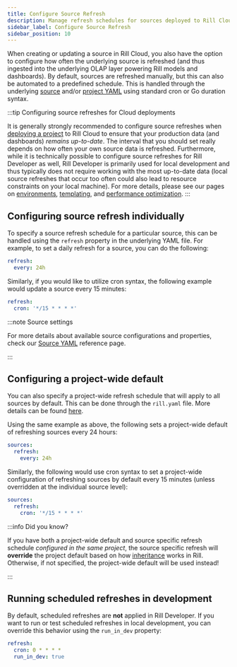```yaml
---
title: Configure Source Refresh
description: Manage refresh schedules for sources deployed to Rill Cloud
sidebar_label: Configure Source Refresh
sidebar_position: 10
---
```


<!-- WARNING: There are links to this page in source code. If you move it, find and replace the links and consider adding a redirect in docusaurus.config.js. -->

When creating or updating a source in Rill Cloud, you also have the option to configure how often the underlying source is refreshed (and thus ingested into the underlying OLAP layer powering Rill models and dashboards). By default, sources are refreshed manually, but this can also be automated to a predefined schedule. This is handled through the underlying [source](/reference/project-files/sources.md) and/or [project YAML](/reference/project-files/rill-yaml.md#project-wide-defaults) using standard cron or Go duration syntax.

:::tip Configuring source refreshes for Cloud deployments

It is generally strongly recommended to configure source refreshes when [deploying a project](/deploy/deploy-dashboard/) to Rill Cloud to ensure that your production data (and dashboards) _remains up-to-date_. The interval that you should set really depends on how often your own source data is refreshed. Furthermore, while it is technically possible to configure source refreshes for Rill Developer as well, Rill Developer is primarily used for local development and thus typically does not require working with the most up-to-date data (local source refreshes that occur too often could also lead to resource constraints on your local machine). For more details, please see our pages on [environments](/build/models/environments#default-dev-and-prod-environments), [templating](/deploy/templating#environments-and-rill), and [performance optimization](/deploy/performance).
:::

## Configuring source refresh individually

To specify a source refresh schedule for a particular source, this can be handled using the `refresh` property in the underlying YAML file. For example, to set a daily refresh for a source, you can do the following:

```yaml
refresh:
  every: 24h
```

Similarly, if you would like to utilize cron syntax, the following example would update a source every 15 minutes:

```yaml
refresh:
  cron: '*/15 * * * *'
```

:::note Source settings

For more details about available source configurations and properties, check our [Source YAML](../../reference/project-files/sources) reference page.

:::

## Configuring a project-wide default

You can also specify a project-wide refresh schedule that will apply to all sources by default. This can be done through the `rill.yaml` file. More details can be found [here](../../reference/project-files/rill-yaml#project-wide-defaults).

Using the same example as above, the following sets a project-wide default of refreshing sources every 24 hours:
```yaml
sources:
  refresh:
    every: 24h
```

Similarly, the following would use cron syntax to set a project-wide configuration of refreshing sources by default every 15 minutes (unless overridden at the individual source level):
```yaml
sources:
  refresh:
    cron: '*/15 * * * *'
```

:::info Did you know?

If you have both a project-wide default and source specific refresh schedule _configured in the same project_, the source specific refresh will **override** the project default based on how [inheritance](/build/models/environments#specifying-environment-specific-yaml-overrides) works in Rill. Otherwise, if not specified, the project-wide default will be used instead!

:::

## Running scheduled refreshes in development

By default, scheduled refreshes are **not** applied in Rill Developer. If you want to run or test scheduled refreshes in local development, you can override this behavior using the `run_in_dev` property:
```yaml
refresh:
  cron: 0 * * * *
  run_in_dev: true
```
